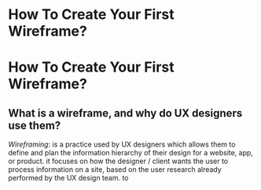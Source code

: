 # How To Create Your First Wireframe?
# How To Create Your First Wireframe?
## What is a wireframe, and why do UX designers use them?
*Wireframing*: is a practice used by UX designers which allows them to define and plan the information hierarchy of their design for a website, app, or product. it focuses on how the designer / client wants the user to process information on a site, based on the user research already performed by the UX design team.
to 